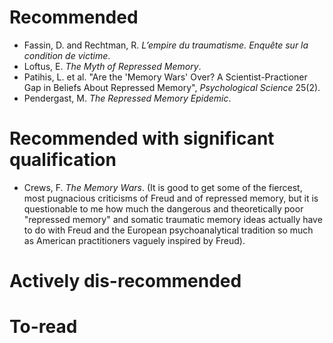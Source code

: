# Recommended

* Fassin, D. and Rechtman, R. *L’empire du traumatisme. Enquête sur la condition de victime*.
* Loftus, E. *The Myth of Repressed Memory*. 
* Patihis, L. et al. "Are the 'Memory Wars' Over? A Scientist-Practioner Gap in Beliefs About Repressed Memory", *Psychological Science* 25(2).
* Pendergast, M. *The Repressed Memory Epidemic*.

# Recommended with significant qualification

* Crews, F. *The Memory Wars*. (It is good to get some of the fiercest, most pugnacious criticisms of Freud and of repressed memory, but it is questionable to me how much the dangerous and theoretically poor "repressed memory" and somatic traumatic memory ideas actually have to do with Freud and the European psychoanalytical tradition so much as American practitioners vaguely inspired by Freud).

# Actively dis-recommended

# To-read
